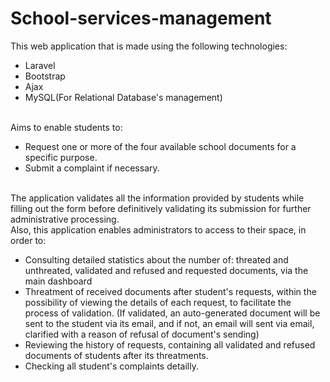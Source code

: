 # School-services-management
This web application that is made using the following technologies: <br>
<ul>
  <li>Laravel</li>
  <li>Bootstrap</li>
  <li>Ajax</li>
  <li>MySQL(For Relational Database's management) </li>
</ul>
<br>
Aims to enable students to: <br>
<ul>
  <li>Request one or more of the four available school documents for a specific purpose.</li>
  <li>Submit a complaint if necessary.</li>
</ul>
<br>
The application validates all the information provided by students while filling out the form before definitively validating its submission for further administrative processing.
<br>
Also, this application enables administrators to access to their space, in order to: <br>
<ul>
  <li>Consulting detailed statistics about the number of: threated and unthreated, validated and refused and requested documents, via the main dashboard</li>
  <li>Threatment of received documents after student's requests, within the possibility of viewing the details of each request, to facilitate the process of validation. (If validated, an auto-generated document will be sent to the student via its email, and if not, an email will sent via email, clarified with a reason of refusal of document's sending) </li>
  <li>Reviewing the history of requests, containing all validated and refused documents of students after its threatments.</li>
  <li>Checking all student's complaints detailly.</li>
</ul>
<br>
